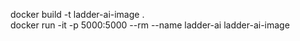 docker build -t ladder-ai-image .  
docker run -it -p 5000:5000 --rm --name ladder-ai ladder-ai-image

